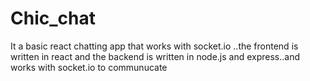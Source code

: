 # Chic_chat
It a basic react chatting app that works with socket.io ..the frontend is written in react and the backend is written in node.js and express..and works with socket.io to communucate 
